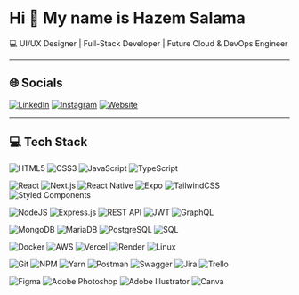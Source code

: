# Hi 👋 My name is Hazem Salama
💻 UI/UX Designer | Full-Stack Developer | Future Cloud & DevOps Engineer  

---

## 🌐 Socials
[![LinkedIn](https://img.shields.io/badge/LinkedIn-%230077B5.svg?logo=linkedin&logoColor=white)](https://www.linkedin.com/in/hazem-salama-290310310/)
[![Instagram](https://img.shields.io/badge/Instagram-%23E4405F.svg?logo=instagram&logoColor=white)](https://instagram.com/thespecialhazem)
[![Website](https://img.shields.io/badge/Website-hazemsalama.dev-FF7A00?style=flat&logo=vercel&logoColor=white)](https://hazemsalama.dev)

---

## 💻 Tech Stack

<!-- Core Web -->
![HTML5](https://img.shields.io/badge/html5-%23E34F26.svg?logo=html5&logoColor=white)
![CSS3](https://img.shields.io/badge/css3-%231572B6.svg?logo=css3&logoColor=white)
![JavaScript](https://img.shields.io/badge/javascript-%23323330.svg?logo=javascript&logoColor=%23F7DF1E)
![TypeScript](https://img.shields.io/badge/typescript-%23007ACC.svg?logo=typescript&logoColor=white)

<!-- Frontend Frameworks -->
![React](https://img.shields.io/badge/react-%2320232a.svg?logo=react&logoColor=%2361DAFB)
![Next.js](https://img.shields.io/badge/Next.js-000000?logo=nextdotjs&logoColor=white)
![React Native](https://img.shields.io/badge/React%20Native-20232A?logo=react&logoColor=61DAFB)
![Expo](https://img.shields.io/badge/Expo-000020?logo=expo&logoColor=white)
![TailwindCSS](https://img.shields.io/badge/tailwindcss-%2338B2AC.svg?logo=tailwind-css&logoColor=white)
![Styled Components](https://img.shields.io/badge/styled--components-DB7093?logo=styledcomponents&logoColor=white)

<!-- Backend -->
![NodeJS](https://img.shields.io/badge/node.js-6DA55F?logo=node.js&logoColor=white)
![Express.js](https://img.shields.io/badge/express.js-%23404d59.svg?logo=express&logoColor=%2361DAFB)
![REST API](https://img.shields.io/badge/REST-02569B?logo=rest&logoColor=white)
![JWT](https://img.shields.io/badge/JWT-black?logo=jsonwebtokens)
![GraphQL](https://img.shields.io/badge/graphql-E10098.svg?logo=graphql&logoColor=white)

<!-- Databases -->
![MongoDB](https://img.shields.io/badge/MongoDB-%234ea94b.svg?logo=mongodb&logoColor=white)
![MariaDB](https://img.shields.io/badge/MariaDB-003545?logo=mariadb&logoColor=white)
![PostgreSQL](https://img.shields.io/badge/PostgreSQL-316192?logo=postgresql&logoColor=white)
![SQL](https://img.shields.io/badge/SQL-003B57?logo=database&logoColor=white)

<!-- DevOps / Cloud -->
![Docker](https://img.shields.io/badge/docker-%230db7ed.svg?logo=docker&logoColor=white)
![AWS](https://img.shields.io/badge/AWS-%23FF9900.svg?logo=amazon-aws&logoColor=white)
![Vercel](https://img.shields.io/badge/Vercel-000000.svg?logo=vercel&logoColor=white)
![Render](https://img.shields.io/badge/Render-46E3B7.svg?logo=render&logoColor=white)
![Linux](https://img.shields.io/badge/Linux-FCC624?logo=linux&logoColor=000)

<!-- Tools -->
![Git](https://img.shields.io/badge/git-%23F05033.svg?logo=git&logoColor=white)
![NPM](https://img.shields.io/badge/NPM-%23CB3837.svg?logo=npm&logoColor=white)
![Yarn](https://img.shields.io/badge/yarn-%232C8EBB.svg?logo=yarn&logoColor=white)
![Postman](https://img.shields.io/badge/Postman-FF6C37?logo=postman&logoColor=white)
![Swagger](https://img.shields.io/badge/Swagger-85EA2D?logo=swagger&logoColor=000)
![Jira](https://img.shields.io/badge/jira-%230A0FFF.svg?logo=jira&logoColor=white)
![Trello](https://img.shields.io/badge/trello-%23026AA7.svg?logo=trello&logoColor=white)

<!-- Design -->
![Figma](https://img.shields.io/badge/figma-%23F24E1E.svg?logo=figma&logoColor=white)
![Adobe Photoshop](https://img.shields.io/badge/adobe%20photoshop-%2331A8FF.svg?logo=adobephotoshop&logoColor=white)
![Adobe Illustrator](https://img.shields.io/badge/adobe%20illustrator-%23FF9A00.svg?logo=adobeillustrator&logoColor=white)
![Canva](https://img.shields.io/badge/Canva-%2300C4CC.svg?logo=Canva&logoColor=white)
